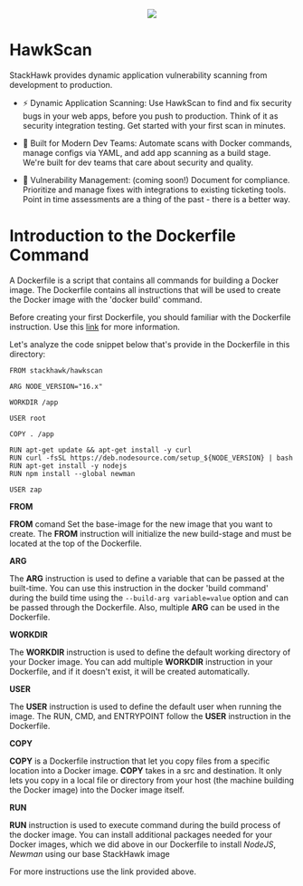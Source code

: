 <p align="center">
  <img src="https://images.ctfassets.net/nx13ojx82pll/1zPawvEGOq9zKX8PuVw0kB/e4a31b30fdb07b7e424277d7824d2ffe/stackhawk-long.png">
</p>

# HawkScan
StackHawk provides dynamic application vulnerability scanning from development to production.
- ⚡ Dynamic Application Scanning: Use HawkScan to find and fix security bugs in your web apps, before you push to production. Think of it as security integration testing. Get started with your first scan in minutes.

- 🦸 Built for Modern Dev Teams: Automate scans with Docker commands, manage configs via YAML, and add app scanning as a build stage. We're built for dev teams that care about security and quality.

- 🧰 Vulnerability Management: (coming soon!) Document for compliance. Prioritize and manage fixes with integrations to existing ticketing tools. Point in time assessments are a thing of the past - there is a better way.

# Introduction to the Dockerfile Command
A Dockerfile is a script that contains all commands for building a Docker image. The Dockerfile contains all instructions that will be used to create the Docker image with the 'docker build' command.

Before creating your first Dockerfile, you should familiar with the Dockerfile instruction. Use this [link](https://docs.docker.com/engine/reference/builder/) for more information.

Let's analyze the code snippet below that's provide in the Dockerfile in this directory:

```
FROM stackhawk/hawkscan

ARG NODE_VERSION="16.x"

WORKDIR /app

USER root

COPY . /app

RUN apt-get update && apt-get install -y curl
RUN curl -fsSL https://deb.nodesource.com/setup_${NODE_VERSION} | bash
RUN apt-get install -y nodejs
RUN npm install --global newman

USER zap
```

__FROM__

__FROM__ comand Set the base-image for the new image that you want to create. The __FROM__ instruction will initialize the new build-stage and must be located at the top of the Dockerfile.

__ARG__

The __ARG__ instruction is used to define a variable that can  be passed at the built-time. You can use this instruction in the docker 'build command' during the build time using the ```--build-arg variable=value``` option and can be passed through the Dockerfile. Also, multiple __ARG__ can be used in the Dockerfile.

__WORKDIR__

The __WORKDIR__ instruction is used to define the default working directory of your Docker image. You can add multiple __WORKDIR__ instruction in your Dockerfile, and if it doesn't exist, it will be created automatically.

__USER__

The __USER__ instruction is used to define the default user when running the image. The RUN, CMD, and ENTRYPOINT follow the __USER__ instruction in the Dockerfile.

__COPY__

__COPY__ is a Dockerfile instruction that let you copy files from a specific location into a Docker image.
__COPY__ takes in a src and destination. It only lets you copy in a local file or directory from your host (the machine building the Docker image) into the Docker image itself.

__RUN__

__RUN__ instruction is used to execute command during the build process of the docker image. You can install additional packages needed for your Docker images, which we did above in our Dockerfile to install _NodeJS_, _Newman_ using our base StackHawk image

For more instructions use the link provided above.
